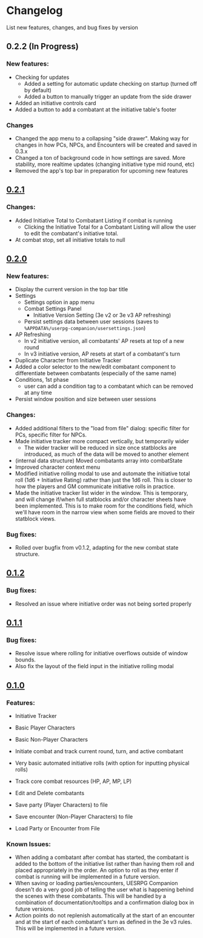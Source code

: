 # Changelog

List new features, changes, and bug fixes by version

## 0.2.2 (In Progress)

### New features:

-   Checking for updates
    -   Added a setting for automatic update checking on startup (turned off by default)
    -   Added a button to manually trigger an update from the side drawer
-   Added an initiative controls card
-   Added a button to add a combatant at the initiative table's footer

### Changes

-   Changed the app menu to a collapsing "side drawer". Making way for changes in how PCs, NPCs, and Encounters will be created and saved in 0.3.x
-   Changed a ton of background code in how settings are saved. More stability, more realtime updates (changing initiative type mid round, etc)
-   Removed the app's top bar in preparation for upcoming new features

## [0.2.1](https://github.com/jamesjtb/uesrpg-companion/releases/tag/v0.2.1)

### Changes:

-   Added Initiative Total to Combatant Listing if combat is running
    -   Clicking the Initiative Total for a Combatant Listing will allow the user to edit the combatant's initiative total.
-   At combat stop, set all initiative totals to null

## [0.2.0](https://github.com/jamesjtb/uesrpg-companion/releases/tag/v0.2.0)

### New features:

-   Display the current version in the top bar title
-   Settings
    -   Settings option in app menu
    -   Combat Settings Panel
        -   Initiative Version Setting (3e v2 or 3e v3 AP refreshing)
    -   Persist settings data between user sessions (saves to `%APPDATA%/userpg-companion/usersettings.json`)
-   AP Refreshing
    -   In v2 initiative version, all combatants' AP resets at top of a new round
    -   In v3 initiative version, AP resets at start of a combatant's turn
-   Duplicate Character from Initiative Tracker
-   Added a color selector to the new/edit combatant component to differentiate between combatants (especially of the same name)
-   Conditions, 1st phase
    -   user can add a condition tag to a combatant which can be removed at any time
-   Persist window position and size between user sessions

### Changes:

-   Added additional filters to the "load from file" dialog: specific filter for PCs, specific filter for NPCs.
-   Made initiative tracker more compact vertically, but temporarily wider
    -   The wider tracker will be reduced in size once statblocks are introduced, as much of the data will be moved to another element
-   (internal data structure) Moved combatants array into combatState
-   Improved character context menu
-   Modified initiative rolling modal to use and automate the initiative total roll (1d6 + Initiative Rating) rather than just the 1d6 roll. This is closer to how the players and GM communicate initiative rolls in practice.
-   Made the initiative tracker list wider in the window. This is temporary, and will change if/when full statblocks and/or character sheets have been implemented. This is to make room for the conditions field, which we'll have room in the narrow view when some fields are moved to their statblock views.

### Bug fixes:

-   Rolled over bugfix from v0.1.2, adapting for the new combat state structure.

## [0.1.2](https://github.com/jamesjtb/uesrpg-companion/releases/tag/v0.1.2)

### Bug fixes:

-   Resolved an issue where initiative order was not being sorted properly

## [0.1.1](https://github.com/jamesjtb/uesrpg-companion/releases/tag/v0.1.1)

### Bug fixes:

-   Resolve issue where rolling for initiative overflows outside of window bounds.
-   Also fix the layout of the field input in the initiative rolling modal

## [0.1.0](https://github.com/jamesjtb/uesrpg-companion/releases/tag/v0.1.0)

### Features:

-   Initiative Tracker
-   Basic Player Characters
-   Basic Non-Player Characters

-   Initiate combat and track current round, turn, and active combatant
-   Very basic automated initiative rolls (with option for inputting physical rolls)
-   Track core combat resources (HP, AP, MP, LP)
-   Edit and Delete combatants
-   Save party (Player Characters) to file
-   Save encounter (Non-Player Characters) to file
-   Load Party or Encounter from File

### Known Issues:

-   When adding a combatant after combat has started, the combatant is added to the bottom of the initiative list rather than having them roll and placed appropriately in the order. An option to roll as they enter if combat is running will be implemented in a future version.
-   When saving or loading parties/encounters, UESRPG Companion doesn't do a very good job of telling the user what is happening behind the scenes with these combatants. This will be handled by a combination of documentation/tooltips and a confirmation dialog box in future versions.
-   Action points do not replenish automatically at the start of an encounter and at the start of each combatant's turn as defined in the 3e v3 rules. This will be implemented in a future version.
